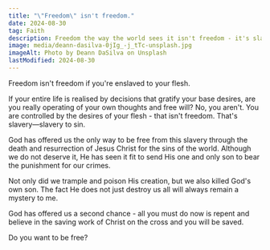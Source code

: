 ```yaml
---
title: "\"Freedom\" isn't freedom."
date: 2024-08-30
tag: Faith
description: Freedom the way the world sees it isn't freedom - it's slavery.
image: media/deann-dasilva-0jIg_-j_tTc-unsplash.jpg
imageAlt: Photo by Deann DaSilva on Unsplash
lastModified: 2024-08-30
---
```

Freedom isn't freedom if you're enslaved to your flesh. 

If your entire life is realised by decisions that gratify your base desires, are you really operating of your own thoughts and free will? No, you aren't. You are controlled by the desires of your flesh - that isn't freedom. That's slavery—slavery to sin. 

God has offered us the only way to be free from this slavery through the death and resurrection of Jesus Christ for the sins of the world. Although we do not deserve it, He has seen it fit to send His one and only son to bear the punishment for our crimes. 

Not only did we trample and poison His creation, but we also killed God's own son. The fact He does not just destroy us all will always remain a mystery to me. 

God has offered us a second chance - all you must do now is repent and believe in the saving work of Christ on the cross and you will be saved. 

Do you want to be free?